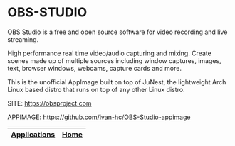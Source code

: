 # OBS-STUDIO

 OBS Studio is a free and open source software for video recording and live  streaming.
 
 High performance real time video/audio capturing and mixing. Create scenes  made up of multiple sources including window captures, images, text, browser  windows, webcams, capture cards and more.
 
 This is the unofficial AppImage built on top of JuNest, the lightweight Arch Linux based distro that runs on top of any other Linux distro.
 
 SITE: https://obsproject.com

 APPIMAGE: https://github.com/ivan-hc/OBS-Studio-appimage

 | [Applications](https://portable-linux-apps.github.io/apps.html) | [Home](https://portable-linux-apps.github.io)
 | --- | --- |
